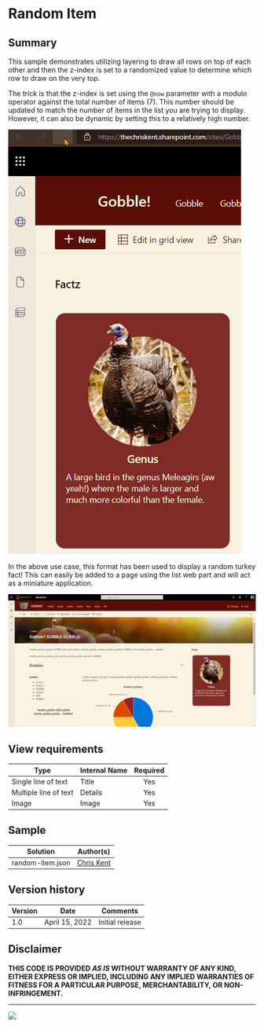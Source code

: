 # Random Item

## Summary
This sample demonstrates utilizing layering to draw all rows on top of each other and then the z-index is set to a randomized value to determine which row to draw on the very top.

The trick is that the z-index is set using the `@now` parameter with a modulo operator against the total number of items (7). This number should be updated to match the number of items in the list you are trying to display. However, it can also be dynamic by setting this to a relatively high number.

![screenshot of the sample](./assets/screenshot.gif)

In the above use case, this format has been used to display a random turkey fact! This can easily be added to a page using the list web part and will act as a miniature application.

![screenshot of the sample on a page](./assets/screenshotOnPage.png)

## View requirements

|Type|Internal Name|Required|
|---|---|:---:|
|Single line of text|Title|Yes|
|Multiple line of text|Details|Yes|
|Image|Image|Yes

## Sample

Solution|Author(s)
--------|---------
random-item.json | [Chris Kent](https://twitter.com/theChrisKent)

## Version history

Version|Date|Comments
-------|----|--------
1.0|April 15, 2022|Initial release

## Disclaimer
**THIS CODE IS PROVIDED *AS IS* WITHOUT WARRANTY OF ANY KIND, EITHER EXPRESS OR IMPLIED, INCLUDING ANY IMPLIED WARRANTIES OF FITNESS FOR A PARTICULAR PURPOSE, MERCHANTABILITY, OR NON-INFRINGEMENT.**

---

<img src="https://telemetry.sharepointpnp.com/sp-dev-list-formatting/view-samples/random-item" />
